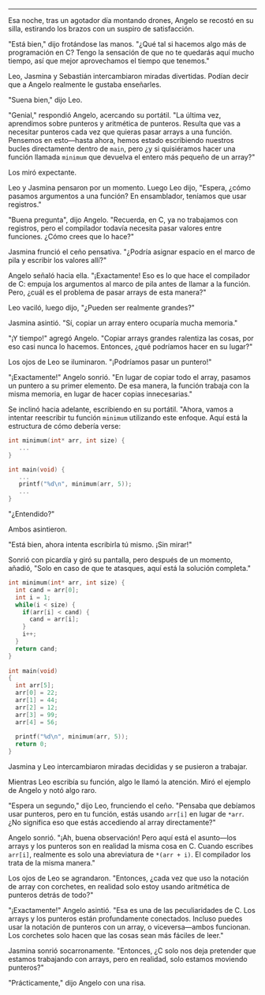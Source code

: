 ---

Esa noche, tras un agotador día montando drones, Angelo se recostó en su silla, estirando los brazos con un suspiro de satisfacción.

"Está bien," dijo frotándose las manos. "¿Qué tal si hacemos algo más de programación en C? Tengo la sensación de que no te quedarás aquí mucho tiempo, así que mejor aprovechamos el tiempo que tenemos."

Leo, Jasmina y Sebastián intercambiaron miradas divertidas. Podían decir que a Angelo realmente le gustaba enseñarles.

"Suena bien," dijo Leo.

"Genial," respondió Angelo, acercando su portátil. "La última vez, aprendimos sobre punteros y aritmética de punteros. Resulta que vas a necesitar punteros cada vez que quieras pasar arrays a una función. Pensemos en esto—hasta ahora, hemos estado escribiendo nuestros bucles directamente dentro de `main`, pero ¿y si quisiéramos hacer una función llamada `minimum` que devuelva el entero más pequeño de un array?"

Los miró expectante.

Leo y Jasmina pensaron por un momento. Luego Leo dijo, "Espera, ¿cómo pasamos argumentos a una función? En ensamblador, teníamos que usar registros."

"Buena pregunta", dijo Angelo. "Recuerda, en C, ya no trabajamos con registros, pero el compilador todavía necesita pasar valores entre funciones. ¿Cómo crees que lo hace?"

Jasmina frunció el ceño pensativa. "¿Podría asignar espacio en el marco de pila y escribir los valores allí?"

Angelo señaló hacia ella. "¡Exactamente! Eso es lo que hace el compilador de C: empuja los argumentos al marco de pila antes de llamar a la función. Pero, ¿cuál es el problema de pasar arrays de esta manera?"

Leo vaciló, luego dijo, "¿Pueden ser realmente grandes?"

Jasmina asintió. "Sí, copiar un array entero ocuparía mucha memoria."

"¡Y tiempo!" agregó Angelo. "Copiar arrays grandes ralentiza las cosas, por eso casi nunca lo hacemos. Entonces, ¿qué podríamos hacer en su lugar?"

Los ojos de Leo se iluminaron. "¡Podríamos pasar un puntero!"

"¡Exactamente!" Angelo sonrió. "En lugar de copiar todo el array, pasamos un puntero a su primer elemento. De esa manera, la función trabaja con la misma memoria, en lugar de hacer copias innecesarias."

Se inclinó hacia adelante, escribiendo en su portátil. "Ahora, vamos a intentar reescribir tu función `minimum` utilizando este enfoque. Aquí está la estructura de cómo debería verse:

```c
int minimum(int* arr, int size) {
   ...
}

int main(void) {
   ...
   printf("%d\n", minimum(arr, 5));
   ...
}
```

"¿Entendido?"

Ambos asintieron.

"Está bien, ahora intenta escribirla tú mismo. ¡Sin mirar!"

Sonrió con picardía y giró su pantalla, pero después de un momento, añadió, "Solo en caso de que te atasques, aquí está la solución completa."

```c
int minimum(int* arr, int size) {
  int cand = arr[0];
  int i = 1;
  while(i < size) {
    if(arr[i] < cand) {
      cand = arr[i];
    }
    i++;
  }
  return cand;
}
 
int main(void)
{
  int arr[5];
  arr[0] = 22;
  arr[1] = 44;
  arr[2] = 12;
  arr[3] = 99;
  arr[4] = 56;
 
  printf("%d\n", minimum(arr, 5));
  return 0;
}
```

Jasmina y Leo intercambiaron miradas decididas y se pusieron a trabajar.

Mientras Leo escribía su función, algo le llamó la atención. Miró el ejemplo de Angelo y notó algo raro.

"Espera un segundo," dijo Leo, frunciendo el ceño. "Pensaba que debíamos usar punteros, pero en tu función, estás usando `arr[i]` en lugar de `*arr`. ¿No significa eso que estás accediendo al array directamente?"

Angelo sonrió. "¡Ah, buena observación! Pero aquí está el asunto—los arrays y los punteros son en realidad la misma cosa en C. Cuando escribes `arr[i]`, realmente es solo una abreviatura de `*(arr + i)`. El compilador los trata de la misma manera."

Los ojos de Leo se agrandaron. "Entonces, ¿cada vez que uso la notación de array con corchetes, en realidad solo estoy usando aritmética de punteros detrás de todo?"

"¡Exactamente!" Angelo asintió. "Esa es una de las peculiaridades de C. Los arrays y los punteros están profundamente conectados. Incluso puedes usar la notación de punteros con un array, o viceversa—ambos funcionan. Los corchetes solo hacen que las cosas sean más fáciles de leer."

Jasmina sonrió socarronamente. "Entonces, ¿C solo nos deja pretender que estamos trabajando con arrays, pero en realidad, solo estamos moviendo punteros?"

"Prácticamente," dijo Angelo con una risa.